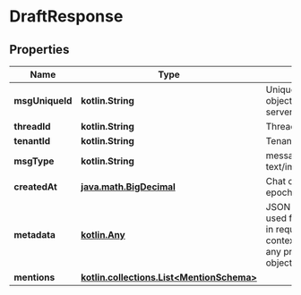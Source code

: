
# DraftResponse

## Properties
Name | Type | Description | Notes
------------ | ------------- | ------------- | -------------
**msgUniqueId** | **kotlin.String** | Unique identified of chat object generated by server |  [optional]
**threadId** | **kotlin.String** | Thread Id |  [optional]
**tenantId** | **kotlin.String** | Tenant Id |  [optional]
**msgType** | **kotlin.String** | message type. It can be text/image/video/gif/audio |  [optional]
**createdAt** | [**java.math.BigDecimal**](java.math.BigDecimal.md) | Chat object creation epoch time in miliseconds |  [optional]
**metadata** | [**kotlin.Any**](.md) | JSON object which can be used for client reference in request/response context. Server will not do any processing on this object. |  [optional]
**mentions** | [**kotlin.collections.List&lt;MentionSchema&gt;**](MentionSchema.md) |  |  [optional]



